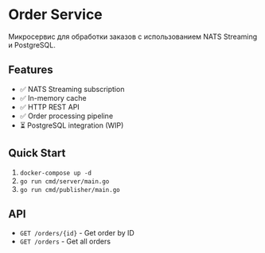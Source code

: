 # Order Service

Микросервис для обработки заказов с использованием NATS Streaming и PostgreSQL.

## Features
- ✅ NATS Streaming subscription
- ✅ In-memory cache
- ✅ HTTP REST API
- ✅ Order processing pipeline
- ⏳ PostgreSQL integration (WIP)

## Quick Start
1. `docker-compose up -d`
2. `go run cmd/server/main.go`
3. `go run cmd/publisher/main.go`

## API
- `GET /orders/{id}` - Get order by ID
- `GET /orders` - Get all orders